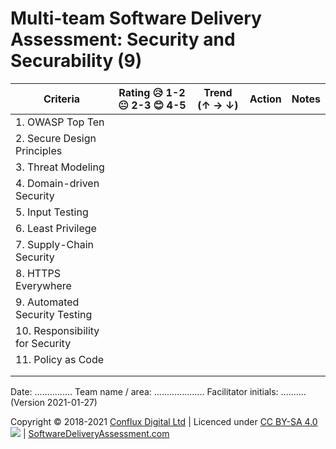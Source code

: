 # Multi-team Software Delivery Assessment: Security and Securability (9)

| **Criteria**              | **Rating 😥 1-2 😐 2-3 😊 4-5** | **Trend (↑ → ↓)** | **Action** | **Notes** |
| ------------------------- | ---------------------------- | ----------------- | ---------- | --------- |
| 1\. OWASP Top Ten  |                              |                   |            |           |
| 2\. Secure Design Principles |                              |                   |            |           |
| 3\. Threat Modeling           |                              |                   |            |           |
| 4\. Domain-driven Security        |                              |                   |            |           |
| 5\. Input Testing      |                              |                   |            |           |
| 6\. Least Privilege             |                              |                   |            |           |
| 7\. Supply-Chain Security            |                              |                   |            |           |
| 8\. HTTPS Everywhere           |                              |                   |            |           |
| 9\. Automated Security Testing      |                              |                   |            |           |
| 10\. Responsibility for Security          |                              |                   |            |           |
| 11\. Policy as Code      |                              |                   |            |           |
|                           |                              |                   |            |           |
|                           |                              |                   |            |           |

Date: ............... Team name / area: .................... Facilitator initials: .......... (Version 2021-01-27)

Copyright © 2018-2021 [Conflux Digital Ltd](https://confluxdigital.net/) | Licenced under [CC BY-SA 4.0](https://creativecommons.org/licenses/by-sa/4.0/) ![](https://licensebuttons.net/l/by-sa/3.0/88x31.png) | [SoftwareDeliveryAssessment.com](http://SoftwareDeliveryAssessment.com/)
